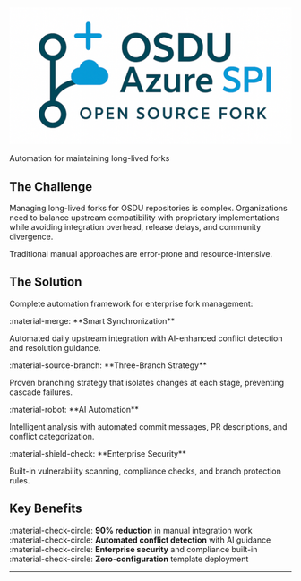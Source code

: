 <div class="hero-section">
  <div class="hero-content">
    <img src="images/logo.png" alt="OSDU SPI Fork Management" class="hero-logo">
    <p class="hero-subtitle">Automation for maintaining long-lived forks</p>
  </div>
</div>

## The Challenge

Managing long-lived forks for OSDU repositories is complex. Organizations need to balance upstream compatibility with proprietary implementations while avoiding integration overhead, release delays, and community divergence.

Traditional manual approaches are error-prone and resource-intensive.

## The Solution

Complete automation framework for enterprise fork management:

<div class="solution-cards" markdown="1">
  <div class="solution-card" markdown="1">
:material-merge: **Smart Synchronization**

Automated daily upstream integration with AI-enhanced conflict detection and resolution guidance.
  </div>

  <div class="solution-card" markdown="1">
:material-source-branch: **Three-Branch Strategy**

Proven branching strategy that isolates changes at each stage, preventing cascade failures.
  </div>

  <div class="solution-card" markdown="1">
:material-robot: **AI Automation**

Intelligent analysis with automated commit messages, PR descriptions, and conflict categorization.
  </div>

  <div class="solution-card" markdown="1">
:material-shield-check: **Enterprise Security**

Built-in vulnerability scanning, compliance checks, and branch protection rules.
  </div>
</div>

## Key Benefits

:material-check-circle: **90% reduction** in manual integration work  
:material-check-circle: **Automated conflict detection** with AI guidance  
:material-check-circle: **Enterprise security** and compliance built-in  
:material-check-circle: **Zero-configuration** template deployment  

---